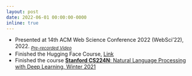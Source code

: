 ```yaml
---
layout: post
date: 2022-06-01 00:00:00-0000
inline: true
---
```


- Presented at 14th ACM Web Science Conference 2022 (WebSci’22), 2022. _<sub>[Pre-recorded Video](https://iith-5.wistia.com/medias/xr7r0h4egk)</sub>_
- Finished the Hugging Face Course, [Link](https://huggingface.co/course/chapter1/1)
- Finished the course [**Stanford CS224N**: Natural Language Processing with Deep Learning, Winter 2021](https://www.youtube.com/playlist?list=PLoROMvodv4rOSH4v6133s9LFPRHjEmbmJ)
